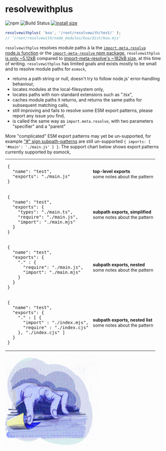 resolvewithplus
===============
![npm](https://img.shields.io/npm/v/resolvewithplus) ![Build Status](https://github.com/iambumblehead/resolvewithplus/workflows/nodejs-ci/badge.svg) [![install size](https://packagephobia.now.sh/badge?p=resolvewithplus)](https://packagephobia.now.sh/result?p=resolvewithplus)

```javascript
resolvewithplus( 'koa', '/root/resolvewith/test/' );
// '/root/resolvewith/node_modules/koa/dist/koa.mjs'
```

`resolvewithplus` resolves module paths à la the [`import.meta.resolve` node.js function][33] or the [`import-meta-resolve` npm package.][35] `resolvewithplus` [is only ~5.12kB][36] compared to [import-meta-resolve's ~182kB size,][37] at this time of writing. `resolvewithplus` has limited goals and exists mostly to be small and to resolve module paths for `esmock`,
 * returns a path string or null, doesn't try to follow node.js' error-handling behaviour,
 * locates modules at the local-filesystem only,
 * locates paths with non-standard extensions such as ".tsx",
 * caches module paths it returns, and returns the same paths for subsequent matching calls,
 * still improving and fails to resolve some ESM export patterns, please report any issue you find,
 * is called the same way as `import.meta.resolve`, with two parameters "specifier" and a "parent"

More "complicated" ESM export patterns may yet be un-supported, for example ["#" sign subpath-patterns][38] are still un-supported `{ imports: { '#main': './main.js' } }`. The support chart below shows export patterns currently supported by esmock,

<table>
  <tbody>
    <tr>
      <td align="left"><pre lang="json">{
  "name": "test",
  "exports": "./main.js"
}</pre></td>
      <td align="left" style="white-space:normal;"><b>top-level exports</b><br />some notes about the pattern</td>
    </tr>
    <tr>
      <td align="left"><pre lang="json">{
  "name": "test",
  "exports": {
    "types": "./main.ts",
    "require": "./main.js",
    "import": "./main.mjs"
  }
}</pre></td>
      <td align="left" style="white-space:normal;"><b>subpath exports, simplified</b><br />some notes about the pattern</td>
    </tr>
    <tr>
      <td align="left"><pre lang="json">{
  "name": "test",
  "exports": {
    "." : {
      "require": "./main.js",
      "import": "./main.mjs"
    }
  }
}</pre></td>
      <td align="left" style="white-space:normal;"><b>subpath exports, nested</b><br />some notes about the pattern</td>
    </tr>
    <tr>
      <td align="left"><pre lang="json">{
  "name": "test",
  "exports": {
    "." : [ {
      "import" : "./index.mjs",
      "require" : "./index.cjs"
    }, "./index.cjs" ]
  }
}</pre></td>
      <td align="left" style="white-space:normal;"><b>subpath exports, nested list</b><br />some notes about the pattern</td>
    </tr>
  </tbody>
</table>

 ![scrounge](https://github.com/iambumblehead/scroungejs/raw/master/img/hand.png) 

[20]: https://github.com/iambumblehead/esmock/pull/68#issuecomment-1191884521
[30]: https://github.com/facebook/jest/issues/11786#issuecomment-907136701
[31]: https://nodejs.org/api/esm.html#resolver-algorithm-specification
[32]: https://nodejs.org/api/packages.html#package-entry-points
[33]: https://nodejs.org/api/esm.html#importmetaresolvespecifier-parent
[34]: https://github.com/nodejs/modules/issues/550
[35]: https://www.npmjs.com/package/import-meta-resolve
[36]: https://packagephobia.com/result?p=resolvewithplus
[37]: https://packagephobia.com/result?p=import-meta-resolve
[38]: https://nodejs.org/api/packages.html#subpath-patterns
[39]: https://github.com/iambumblehead/resolvewithplus



